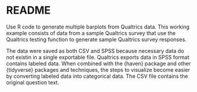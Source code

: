 
# README

<!-- badges: start -->
<!-- badges: end -->

Use R code to generate multiple barplots from Qualtrics data.  This working example consists of data from a sample Qualtrics survey that use the Qualtrics testing function to generate sample Qualtrics survey responses.  

The data were saved as both CSV and SPSS because necessary data do not existin in a single exportable file.  Qualtrics exports data in SPSS format contains labeled data.  When combined with the {haven} package and other {tidyverse} packages and techniques, the steps to visualize become easier by converting labeled data into categorical data.  The CSV file contains the original question text.  

